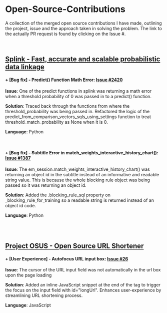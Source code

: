 # Open-Source-Contributions
A collection of the merged open source contributions I have made, outlining the project, issue and the approach taken in solving the problem. The link to the actually PR request is found by clicking on the Issue #.

<br>

## [Splink - Fast, accurate and scalable probabilistic data linkage](https://github.com/moj-analytical-services/splink)


#### **+** [**Bug fix**] - Predict() Function Math Error: [Issue #2420](https://github.com/moj-analytical-services/splink/pull/2425)


**Issue**: One of the predict functions in splink was returning a math error when a threshold probability of 0 was passed in to a predict() function.

**Solution**: Traced back through the functions from where the threshold_probability was being passed in. Refactored the logic of the predict_from_comparison_vectors_sqls_using_settings function to treat threshold_match_probability as None when it is 0.

**Language**: Python

<br>

#### **+** [**Bug fix**] - Subtitle Error in match_weights_interactive_history_chart(): [Issue #1387](https://github.com/moj-analytical-services/splink/pull/2446)

**Issue**: The em_session.match_weights_interactive_history_chart() was returning an object id in the subtitle instead of an informative and readable string value. This is because the whole blocking rule object was being passed so it was returning an object id. 

**Solution**: Added the .blocking_rule_sql property on _blocking_rule_for_training so a readable string is returned instead of an object id code.

**Language**: Python

<br><br>

## [Project OSUS - Open Source URL Shortener](https://github.com/harshithtunuguntla/project-osus)

#### **+** [User Experience] - Autofocus URL input box: [Issue #26](https://github.com/harshithtunuguntla/project-osus/pull/38)

**Issue**: The cursor of the URL input field was not automatically in the url box upon the page loading

**Solution**: Added an inline JavaScript snippet at the end of the <body> tag to trigger the focus on the input field with id="longUrl". Enhances user-experience by streamlining URL shortening process.

**Language**: JavaScript


